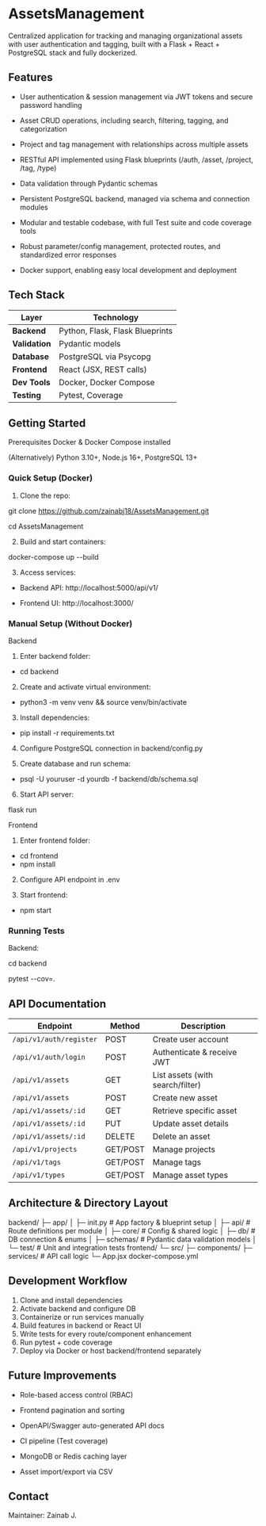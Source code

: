 # AssetsManagement
Centralized application for tracking and managing organizational assets with user authentication and tagging, built with a Flask + React + PostgreSQL stack and fully dockerized.

## Features
- User authentication & session management via JWT tokens and secure password handling

- Asset CRUD operations, including search, filtering, tagging, and categorization

- Project and tag management with relationships across multiple assets

- RESTful API implemented using Flask blueprints (/auth, /asset, /project, /tag, /type)

- Data validation through Pydantic schemas

- Persistent PostgreSQL backend, managed via schema and connection modules

- Modular and testable codebase, with full Test suite and code coverage tools

- Robust parameter/config management, protected routes, and standardized error responses

- Docker support, enabling easy local development and deployment

## Tech Stack

| Layer        | Technology                |
|--------------|----------------------------|
| **Backend**  | Python, Flask, Flask Blueprints |
| **Validation** | Pydantic models          |
| **Database** | PostgreSQL via Psycopg     |
| **Frontend** | React (JSX, REST calls)    |
| **Dev Tools**| Docker, Docker Compose     |
| **Testing**  | Pytest, Coverage           |


## Getting Started
Prerequisites
Docker & Docker Compose installed

(Alternatively) Python 3.10+, Node.js 16+, PostgreSQL 13+

### Quick Setup (Docker)
1. Clone the repo:

git clone https://github.com/zainabj18/AssetsManagement.git

cd AssetsManagement

2. Build and start containers:

docker-compose up --build

3. Access services:

- Backend API: http://localhost:5000/api/v1/

- Frontend UI: http://localhost:3000/

### Manual Setup (Without Docker)
Backend

1. Enter backend folder:

- cd backend

2. Create and activate virtual environment:

- python3 -m venv venv && source venv/bin/activate

3. Install dependencies:

- pip install -r requirements.txt
  
4. Configure PostgreSQL connection in backend/config.py

5. Create database and run schema:

- psql -U youruser -d yourdb -f backend/db/schema.sql

6. Start API server:

flask run


Frontend

1. Enter frontend folder:

- cd frontend
- npm install
  
2. Configure API endpoint in .env

3. Start frontend:

- npm start

 
### Running Tests
Backend:

cd backend

pytest --cov=.


## API Documentation

| Endpoint                | Method   | Description                      |
| ----------------------- | -------- | -------------------------------- |
| `/api/v1/auth/register` | POST     | Create user account              |
| `/api/v1/auth/login`    | POST     | Authenticate & receive JWT       |
| `/api/v1/assets`        | GET      | List assets (with search/filter) |
| `/api/v1/assets`        | POST     | Create new asset                 |
| `/api/v1/assets/:id`    | GET      | Retrieve specific asset          |
| `/api/v1/assets/:id`    | PUT      | Update asset details             |
| `/api/v1/assets/:id`    | DELETE   | Delete an asset                  |
| `/api/v1/projects`      | GET/POST | Manage projects                  |
| `/api/v1/tags`          | GET/POST | Manage tags                      |
| `/api/v1/types`         | GET/POST | Manage asset types               |

## Architecture & Directory Layout

backend/
├─ app/
│  ├─ init.py        # App factory & blueprint setup
│  ├─ api/           # Route definitions per module
│  ├─ core/          # Config & shared logic
│  ├─ db/            # DB connection & enums
│  ├─ schemas/       # Pydantic data validation models
│  └─ test/          # Unit and integration tests
frontend/
└─ src/
   ├─ components/
   ├─ services/      # API call logic
   └─ App.jsx
docker-compose.yml


## Development Workflow

1. Clone and install dependencies
2. Activate backend and configure DB
3. Containerize or run services manually
4. Build features in backend or React UI
5. Write tests for every route/component enhancement
6. Run pytest + code coverage
7. Deploy via Docker or host backend/frontend separately

## Future Improvements

- Role-based access control (RBAC)

- Frontend pagination and sorting

- OpenAPI/Swagger auto-generated API docs

- CI pipeline (Test coverage)

- MongoDB or Redis caching layer

- Asset import/export via CSV

## Contact 
Maintainer: Zainab J.










